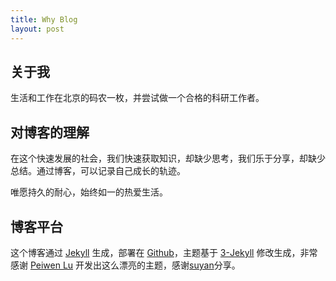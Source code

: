```yaml
---
title: Why Blog
layout: post
---
```


## 关于我

生活和工作在北京的码农一枚，并尝试做一个合格的科研工作者。

## 对博客的理解

在这个快速发展的社会，我们快速获取知识，却缺少思考，我们乐于分享，却缺少总结。通过博客，可以记录自己成长的轨迹。

唯愿持久的耐心，始终如一的热爱生活。


## 博客平台

这个博客通过 [Jekyll](http://jekyllrb.com/) 生成，部署在 [Github](https://pages.github.com)，主题基于 [3-Jekyll](https://github.com/P233/3-Jekyll) 修改生成，非常感谢 [Peiwen Lu](https://github.com/P233) 开发出这么漂亮的主题，感谢[suyan](https://github.com/suyan/suyan.github.io)分享。

